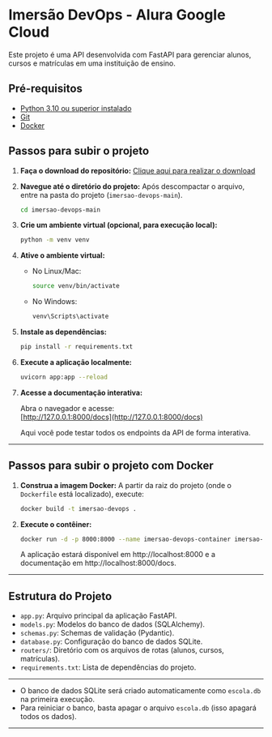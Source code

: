 # Imersão DevOps - Alura Google Cloud

Este projeto é uma API desenvolvida com FastAPI para gerenciar alunos, cursos e matrículas em uma instituição de ensino.

## Pré-requisitos

- [Python 3.10 ou superior instalado](https://www.python.org/downloads/)
- [Git](https://git-scm.com/downloads)
- [Docker](https://www.docker.com/get-started/)

## Passos para subir o projeto

1. **Faça o download do repositório:**
   [Clique aqui para realizar o download](https://github.com/guilhermeonrails/imersao-devops/archive/refs/heads/main.zip)

2. **Navegue até o diretório do projeto:**
   Após descompactar o arquivo, entre na pasta do projeto (`imersao-devops-main`).
   ```sh
   cd imersao-devops-main
   ```

3. **Crie um ambiente virtual (opcional, para execução local):**
   ```sh
   python -m venv venv
   ```

4. **Ative o ambiente virtual:**
   - No Linux/Mac:
     ```sh
     source venv/bin/activate
     ```
   - No Windows:
     ```sh
     venv\Scripts\activate
     ```

5. **Instale as dependências:**
   ```sh
   pip install -r requirements.txt
   ```

6. **Execute a aplicação localmente:**
   ```sh
   uvicorn app:app --reload
   ```

7. **Acesse a documentação interativa:**

   Abra o navegador e acesse:  
   [http://127.0.0.1:8000/docs](http://127.0.0.1:8000/docs)

   Aqui você pode testar todos os endpoints da API de forma interativa.

---

## Passos para subir o projeto com Docker

1. **Construa a imagem Docker:**
   A partir da raiz do projeto (onde o `Dockerfile` está localizado), execute:
   ```sh
   docker build -t imersao-devops .
   ```

2. **Execute o contêiner:**
   ```sh
   docker run -d -p 8000:8000 --name imersao-devops-container imersao-devops
   ```
   A aplicação estará disponível em http://localhost:8000 e a documentação em http://localhost:8000/docs.
---

## Estrutura do Projeto

- `app.py`: Arquivo principal da aplicação FastAPI.
- `models.py`: Modelos do banco de dados (SQLAlchemy).
- `schemas.py`: Schemas de validação (Pydantic).
- `database.py`: Configuração do banco de dados SQLite.
- `routers/`: Diretório com os arquivos de rotas (alunos, cursos, matrículas).
- `requirements.txt`: Lista de dependências do projeto.

---

- O banco de dados SQLite será criado automaticamente como `escola.db` na primeira execução.
- Para reiniciar o banco, basta apagar o arquivo `escola.db` (isso apagará todos os dados).

---
